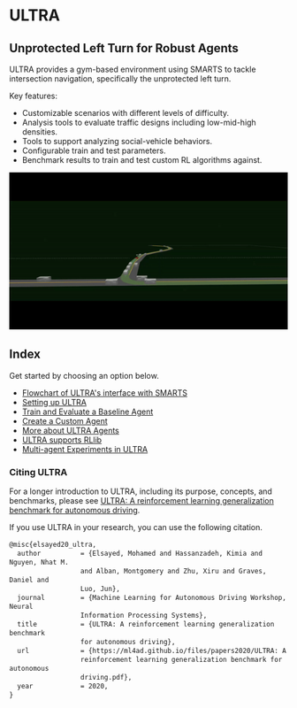 # ULTRA

## Unprotected Left Turn for Robust Agents

ULTRA provides a gym-based environment using SMARTS to tackle intersection navigation, specifically the unprotected left turn.

Key features:
 - Customizable scenarios with different levels of difficulty.
 - Analysis tools to evaluate traffic designs including low-mid-high densities.
 - Tools to support analyzing social-vehicle behaviors.
 - Configurable train and test parameters.
 - Benchmark results to train and test custom RL algorithms against.

<p align="center">
  <img src="docs/_static/ultra_envision.gif" alt="ULTRA demo GIF">
</p>

## Index

Get started by choosing an option below.
- [Flowchart of ULTRA's interface with SMARTS](docs/_static/ULTRA-flowchart-v1.jpg)
- [Setting up ULTRA](docs/setup.md)
- [Train and Evaluate a Baseline Agent](docs/getting_started.md)
- [Create a Custom Agent](docs/custom_agent.md)
- [More about ULTRA Agents](docs/agent.md)
- [ULTRA supports RLlib](docs/rllib.md)
- [Multi-agent Experiments in ULTRA](docs/multiagent.md)

### Citing ULTRA
For a longer introduction to ULTRA, including its purpose, concepts, and benchmarks, please see [ULTRA: A reinforcement learning generalization benchmark for autonomous driving](https://ml4ad.github.io/files/papers2020/ULTRA:%20A%20reinforcement%20learning%20generalization%20benchmark%20for%20autonomous%20driving.pdf).

If you use ULTRA in your research, you can use the following citation.
```
@misc{elsayed20_ultra,
  author          = {Elsayed, Mohamed and Hassanzadeh, Kimia and Nguyen, Nhat M.
                  and Alban, Montgomery and Zhu, Xiru and Graves, Daniel and
                  Luo, Jun},
  journal         = {Machine Learning for Autonomous Driving Workshop, Neural
                  Information Processing Systems},
  title           = {ULTRA: A reinforcement learning generalization benchmark
                  for autonomous driving},
  url             = {https://ml4ad.github.io/files/papers2020/ULTRA: A
                  reinforcement learning generalization benchmark for autonomous
                  driving.pdf},
  year            = 2020,
}
```
